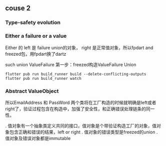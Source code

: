 
## couse 2

### Type-safety evolution
### Either a failure or a value
Either 的 left 是 failure union的对象， right 是正常值对象，所以fpdart and freezed包，用fpdart换了dartz

such union ValueFailure
第一步：freezed构造ValueFailure Union

`flutter pub run build_runner build --delete-conflicting-outputs`
`flutter pub run build_runner watch`

### Abstract ValueObject

所以EmailAddress 和 PassWord 两个类将在工厂构造的时候就明确是left或者right了，验证过程包含在构造中，加强了安全性，和正确错误处理链条的同一性。

. 值对象有一个抽象类定义共同的接口，值对象是个带验证构造工厂的对象，值对象包含正确和错误的结果，left or right
. 值对象的错误类型是freezed的union
. 值对象及错误对象都是immutable